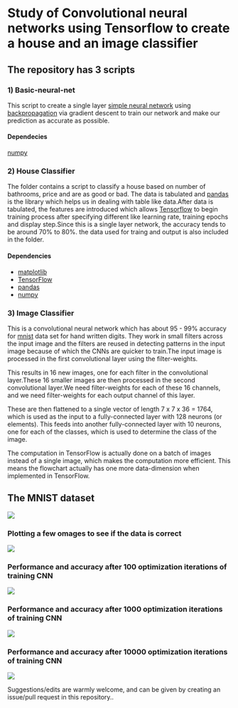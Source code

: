 # Study of Convolutional neural networks using Tensorflow to create a house and an image classifier 

## The repository has 3 scripts 


### 1) Basic-neural-net 
This script to create a single layer [simple neural network](http://computing.dcu.ie/~humphrys/Notes/Neural/single.neural.html) using [backpropagation](http://neuralnetworksanddeeplearning.com/chap2.html) via gradient descent to train our network and make our prediction as accurate as possible.
#### Dependecies 
[numpy](http://www.numpy.org/)
### 2) House Classifier 
The folder contains a script to classify a house based on number of bathrooms, price and are as good or bad. The data is tabulated and [pandas](http://pandas.pydata.org/) is the library which helps us in dealing with table like data.After data is tabulated, the features are introduced which allows [Tensorflow](https://www.tensorflow.org/) to begin training process after specifying different like learning rate, training epochs and display step.Since this is a single layer network, the accuracy tends to be around 70% to 80%. the data used for traing and output is also included in the folder. 

#### Dependencies 
- [matplotlib](https://matplotlib.org/)
- [TensorFlow](https://www.tensorflow.org/)
- [pandas](http://pandas.pydata.org/)
- [numpy](http://www.numpy.org/)

### 3) Image Classifier

This is a convolutional neural network which has about 95 - 99% accuracy for [mnist](https://www.tensorflow.org/get_started/mnist/beginners) data set for hand written digits. They work in small filters across the input image and the filters are reused in detecting patterns in the input image because of which the CNNs are quicker to train.The input image is processed in the first convolutional layer using the filter-weights. 

This results in 16 new images, one for each filter in the convolutional layer.These 16 smaller images are then processed in the second convolutional layer.We need filter-weights for each of these 16 channels, and we need filter-weights for each output channel of this layer. 

These are then flattened to a single vector of length 7 x 7 x 36 = 1764, which is used as the input to a fully-connected layer with 128 neurons (or elements). This feeds into another fully-connected layer with 10 neurons, one for each of the classes, which is used to determine the class of the image.

The computation in TensorFlow is actually done on a batch of images instead of a single image, which makes the computation more efficient. This means the flowchart actually has one more data-dimension when implemented in TensorFlow.

## The MNIST dataset

![](http://i.imgur.com/TaJkAHl.png)

### Plotting a few omages to see if the data is correct

![](http://i.imgur.com/FqiAFsN.png?1)

### Performance and accuracy after 100 optimization iterations of training CNN

![](http://i.imgur.com/4HSBgln.png?1)

### Performance and accuracy after 1000 optimization iterations of training CNN

![](http://i.imgur.com/PCATzau.png?1)

### Performance and accuracy after 10000 optimization iterations of training CNN

![](http://i.imgur.com/W16XnRx.png?1)

Suggestions/edits are warmly welcome, and can be given by creating an issue/pull request in this repository..
